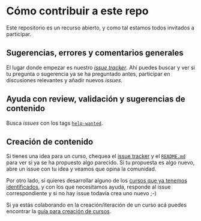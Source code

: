 # Cómo contribuir a este repo

Este repositorio es un recurso abierto, y como tal estamos todos invitados a
participar.

## Sugerencias, errores y comentarios generales

El lugar donde empezar es nuestro
[_issue tracker_](https://github.com/Laboratoria/curricula-js/issues). Ahí
puedes buscar y ver si tu pregunta o sugerencia ya se ha preguntado antes,
participar en discusiones relevantes y añadir nuevos _issues_.

## Ayuda con review, validación y sugerencias de contenido

Busca _issues_ con los tags [`help-wanted`](https://github.com/Laboratoria/curricula-js/issues?q=is%3Aissue+is%3Aopen+label%3A%22help+wanted%22).

## Creación de contenido

Si tienes una idea para un curso, chequea el
[issue tracker](https://github.com/Laboratoria/curricula-js/issues) y el
[`README.md`](README.md) para ver si ya se ha propuesto algo parecido. Si tu
propuesta es algo nuevo, abre un issue con tu idea y veamos que opina la
comunidad.

Por otro lado, si quieres desarrollar alguno de los [cursos que ya tenemos
identificados](https://github.com/Laboratoria/curricula-js/issues?q=is%3Aopen+is%3Aissue+label%3Acontent+label%3A%22help+wanted%22),
y con los que necesitamos ayuda, responde al issue
correspondiente y si no hay issue todavía crea uno nuevo ;-)

Si ya estás colaborando en la creación/iteración de un curso acá puedes
encontrar la [guía para creación de cursos](https://github.com/Laboratoria/curricula-js/wiki).
